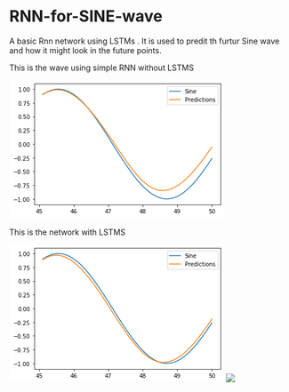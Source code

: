 # RNN-for-SINE-wave

A basic Rnn network using LSTMs . It is used to predit th furtur Sine wave and how it might look in the future points.

This is the wave using simple RNN without LSTMS


![](simple.png)


This is the network with LSTMS




![](LSTM.png) ![](RNN_sin.png)





